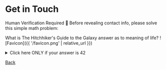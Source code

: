 
# Get in Touch
Human Verification Required 🧠
Before revealing contact info, please solve this simple math problem:

What is The Hitchhiker's Guide to the Galaxy answer as to meaning of life? 
![Favicon]({{ '/favicon.png' | relative_url }})

<details>
<summary>Click here ONLY if your answer is 42</summary>
  
- My WhatsApp and Cell is 717 - Year of the Consulship of Ausonius and Hermogenianus - (6*12) 33
- My Email is the first three letters of the github prefix, cary john larry, added to 9507@stern.nyu.edu
</details>

[Back](index.md)
